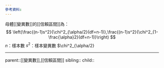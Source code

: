 ```yaml
---
參考資料:
---
```

母體[[變異數]]的[[信賴區間]]為：
$$
\left(\frac{(n-1)s^2}{\chi^2_{\alpha/2}(df=n-1)},\frac{(n-1)s^2}{\chi^2_{1-\frac{\alpha}2}(df=n-1)}\right)
$$
$n$：樣本數
$s^2$：樣本變異數
$\chi^2_{\alpha/2}
- - -
parent::[[變異數]],[[信賴區間]]
sibling::
child::